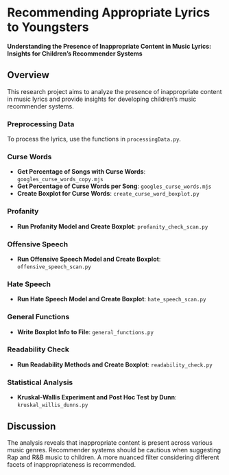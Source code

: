# Recommending Appropriate Lyrics to Youngsters

**Understanding the Presence of Inappropriate Content in Music Lyrics: Insights for Children’s Recommender Systems**

## Overview

This research project aims to analyze the presence of inappropriate content in music lyrics and provide insights for developing children’s music recommender systems.

### Preprocessing Data

To process the lyrics, use the functions in `processingData.py`.

### Curse Words

- **Get Percentage of Songs with Curse Words**: `googles_curse_words_copy.mjs`
- **Get Percentage of Curse Words per Song**: `googles_curse_words.mjs`
- **Create Boxplot for Curse Words**: `create_curse_word_boxplot.py`

### Profanity

- **Run Profanity Model and Create Boxplot**: `profanity_check_scan.py`

### Offensive Speech

- **Run Offensive Speech Model and Create Boxplot**: `offensive_speech_scan.py`

### Hate Speech

- **Run Hate Speech Model and Create Boxplot**: `hate_speech_scan.py`

### General Functions

- **Write Boxplot Info to File**: `general_functions.py`

### Readability Check

- **Run Readability Methods and Create Boxplot**: `readability_check.py`

### Statistical Analysis

- **Kruskal-Wallis Experiment and Post Hoc Test by Dunn**: `kruskal_willis_dunns.py`

## Discussion

The analysis reveals that inappropriate content is present across various music genres. Recommender systems should be cautious when suggesting Rap and R&B music to children. A more nuanced filter considering different facets of inappropriateness is recommended.

